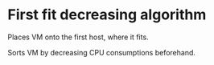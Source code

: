 # First fit decreasing algorithm

Places VM onto the first host, where it fits.

Sorts VM by decreasing CPU consumptions beforehand.
